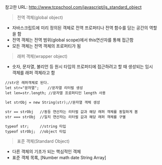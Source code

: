 참고한 URL: http://www.tcpschool.com/javascript/js_standard_object

> 전역 객체(global object)
  - 자바스크립트에 미리 정의된 객체로 전역 프로퍼티나 전역 함수를 담는 공간의 역할을 함
  - 전역 객체는 전역 범위(global scope)에서 this연산자를 통해 접근함
  - 모든 객체는 전역 객체의 프로퍼티가 됨

> 래퍼 객체(wrapper object)
  - 숫자, 문자열, 불리언 등 원시 타입의 프로퍼티에 접근하려고 할 때 생성되는 임시 객체를 래퍼 객체라고 함
 
```
//str은 래퍼객체로 된다.
let str="문자열";    //문자열 리터럴 생성
let len=str.length; //문자열 프로퍼티인 length 사용

let strObj = new String(str);//문자열 객체 생성

str == strObj   //동등 연산자는 리터럴 값과 해당 래퍼 객체를 동일하게 봄
str === strObj  //일치 연산자는 리터럴 값과 해당 래퍼 객체를 구별

typeof str;     //string 타입
typeof strObj;  //object 타입
```

> 표준 객체(Standard Object)
  - 다른 객체의 기초가 되는 핵심적인 객체
  - 표준 객체 목록, [Number math date String Array]
